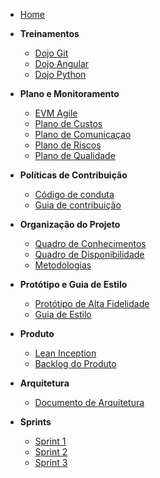 <!-- docs/_sidebar.md -->

-   [Home](/)

-   **Treinamentos**
    -   [Dojo Git](./treinamentos/dojo-git.md)
    -   [Dojo Angular](./treinamentos/dojo-angular.md)
    -   [Dojo Python](./treinamentos/dojo-python.md.md)
-   **Plano e Monitoramento**

    -   [EVM Agile](./planejamento/emv.md)
    -   [Plano de Custos](./planejamento/plano_de_custos.md)
    -   [Plano de Comunicaçao](./planejamento/plano_de_comunicacao.md)
    -   [Plano de Riscos](./planejamento/plano-riscos.md)
    -   [Plano de Qualidade](./planejamento/plano-qualidade.md)

-   **Políticas de Contribuição**

    -   [Código de conduta](./politicas/CODE_OF_CONDUCT.md)
    -   [Guia de contribuição](./politicas/CONTRIBUTING.md)

-   **Organização do Projeto**

    -   [Quadro de Conhecimentos](./organizacao/quadro-conhecimento.md)
    -   [Quadro de Disponibilidade](./organizacao/quadro-disponibilidade.md)
    -   [Metodologias](./organizacao/metodologia.md)

-   **Protótipo e Guia de Estilo**

    -   [Protótipo de Alta Fidelidade](./prototipo/alta_fidelidade.md)
    -   [Guia de Estilo](./prototipo/guia_de_estilo.md)

-   **Produto**

    -   [Lean Inception](./produto/lean-inception.md)
    -   [Backlog do Produto](./produto/backlog-produto.md)

-   **Arquitetura**

    -   [Documento de Arquitetura](./arquitetura/documento-de-arquitetura.md)

-   **Sprints**

    -   [Sprint 1](./sprints/sprint1.md)
    -   [Sprint 2](./sprints/sprint2.md)
    -   [Sprint 3](./sprints/sprint3.md)
